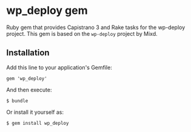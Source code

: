 # wp_deploy gem

Ruby gem that provides Capistrano 3 and Rake tasks for the wp-deploy project. This gem is based on the `wp-deploy` project by Mixd.

## Installation

Add this line to your application's Gemfile:

    gem 'wp_deploy'

And then execute:

    $ bundle

Or install it yourself as:

    $ gem install wp_deploy